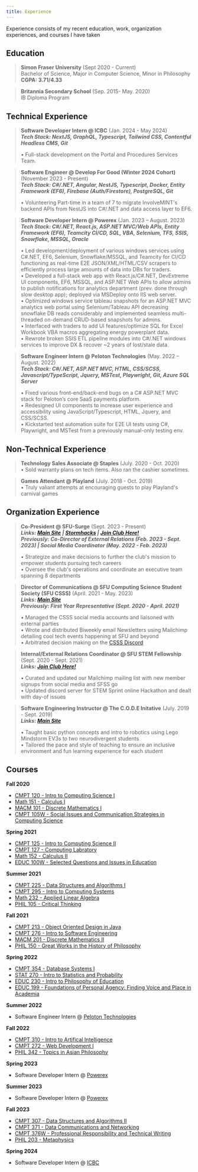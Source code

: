 ```yaml
---
title: Experience
---
```


Experience consists of my recent education, work, organization experiences, and courses I have taken

## Education

> **Simon Fraser University** (Sept 2020 - Current) <br>
> Bachelor of Science, Major in Computer Science, Minor in Philosophy <br>
> **CGPA: 3.71/4.33** <br>

> **Britannia Secondary School** (Sep. 2015- May. 2020) <br>
> IB Diploma Program <br>

## Technical Experience

> **Software Developer Intern @ ICBC** (Jan. 2024 - May 2024) <br>
>***Tech Stack: NextJS, GraphQL, Typescript, Tailwind CSS, Contentful Headless CMS, Git*** <br>
>
> • Full-stack development on the Portal and Procedures Services Team. <br>

> **Software Engineer @ Develop For Good (Winter 2024 Cohort)** (November 2023 - Present) <br>
>***Tech Stack: C#/.NET, Angular, NestJS, Typescript, Docker, Entity Framework (EF6), Firebase (Auth/Firestore), PostgreSQL, Git*** <br>
>
>• Volunteering Part-time in a team of 7 to migrate InvolveMINT's backend APIs from NestJS into C#/.NET and data access layer to EF6. <br>

> **Software Developer Intern @ Powerex** (Jan. 2023 – August. 2023) <br>
> ***Tech Stack: C#/.NET, React.js, ASP.NET MVC/Web APIs, Entity Framework (EF6), Teamcity CI/CD, SQL, VBA, Selenium, TFS, SSIS, Snowflake, MSSQL, Oracle*** <br>  
>
>• Led development/deployment of various windows services using C#.NET, EF6, Selenium, Snowflake/MSSQL, and Teamcity for CI/CD functioning as real-time E2E JSON/XML/HTML/CSV scrapers to efficiently process large amounts of data into DBs for traders. <br>
>• Developed a full-stack web app with React.js/C#.NET, DevExtreme UI components, EF6, MSSQL, and ASP.NET Web APIs to allow admins to publish notifications for analytics department (prev. done through slow desktop app); deployed via MSDeploy onto IIS web server. <br>
>• Optimized windows service tableau snapshots for an ASP.NET MVC analytics web portal using Selenium/Tableau API decreasing snowflake DB reads considerably and implemented seamless multi-threaded on-demand CRUD-based snapshots for admins. <br>
>• Interfaced with traders to add UI features/optimize SQL for Excel Workbook VBA macros aggregating energy powerplant data. <br>
>• Rewrote broken SSIS ETL pipeline modules into C#/.NET windows services to improve DX & recover ~2 years of lost/stale data. <br>

> **Software Engineer Intern @ Peloton Technologies** (May. 2022 – August. 2022) <br>
>***Tech Stack: C#/.NET, ASP.NET MVC, HTML, CSS/SCSS, Javascript/TypeScript, Jquery, MSTest, Playwright, Git, Azure SQL Server*** <br>
>
>• Fixed various front-end/back-end bugs on a C# ASP.NET MVC stack for Peloton’s core SaaS payments platform. <br>
>• Redesigned UI components to increase user experience and accessibility using JavaScript/Typescript, HTML, Jquery, and CSS/SCSS. <br>
>• Kickstarted test automation suite for E2E UI tests using C#, Playwright, and MSTest from a previously manual-only testing env. <br>

## Non-Technical Experience
> **Technology Sales Associate @ Staples** (July. 2020 - Oct. 2020) <br>
>• Sold warranty plans on tech items. Also ran the cashier sometimes. <br>

> **Games Attendant @ Playland** (July. 2018 - Oct. 2019) <br>
>• Truly valiant attempts at encouraging guests to play Playland's carnival games <br>


## Organization Experience
> **Co-President @ SFU-Surge** (Sept. 2023 - Present) <br>
> ***Links: [Main Site](https://sfusurge.com/) | [Stormhacks](https://stormhacks.com/) | [Join Club Here!](https://go.sfss.ca/clubs/831/info)*** <br>
> ***Previously: Co-Director of External Relations (Feb. 2023 - Sept. 2023) | Social Media Coordinator (May. 2022 - Feb. 2023)*** <br>
>
> • Strategize and make decisions to further the club's mission to empower students pursuing tech careers <br> 
> • Oversee the club's operations and coordinate an executive team spanning 8 departments <br> 

> **Director of Communications @ SFU Computing Science Student Society (SFU CSSS)** (April. 2021 - May. 2023) <br>
> ***Links: [Main Site](https://sfucsss.org/)*** <br>
> ***Previously: First Year Representative (Sept. 2020 - April. 2021)*** <br>
>
> • Managed the CSSS social media accounts and liaisoned with external parties <br> 
> • Wrote and distributed Biweekly email Newsletters using Mailchimp detailing cool tech events happening at SFU and beyond <br> 
> • Arbitrated decision making on the [CSSS Discord](https://discord.gg/sfucsss) <br>

> **Internal/External Relations Coordinator @ SFU STEM Fellowship** (Sept. 2020 - Sept. 2021) <br>
> ***Links: [Join Club Here!](https://go.sfss.ca/clubs/839/info)*** <br>
>
> • Curated and updated our Mailchimp mailing list with new member signups from social media and SFSS go <br>
> • Updated discord server for STEM Sprint online Hackathon and dealt with day-of issues 

> **Software Engineering Instructor @ The C.O.D.E Initative** (July. 2019 - Sept. 2019) <br>
> ***Links: [Main Site](https://www.thecodeinitiative.ca/)*** <br>
>
> • Taught basic python concepts and intro to robotics using Lego Mindstorm EV3s to two neurodivergent students <br>
> •  Tailored the pace and style of teaching to ensure an inclusive environment and fun learning experience for each student <br>

## Courses

**Fall 2020**
- <a href="https://www.sfu.ca/outlines.html?2020/fall/cmpt/120/d100" target="_blank">CMPT 120 - Intro to Computing Science I </a>
- <a href="https://www.sfu.ca/outlines.html?2020/fall/math/151/d100" target="_blank">Math 151 - Calculus I </a>
- <a href="https://www.sfu.ca/outlines.html?2020/fall/macm/101/d200" target="_blank">MACM 101 - Discrete Mathematics I </a>
- <a href="https://www.sfu.ca/outlines.html?2020/fall/cmpt/105w/d100" target="_blank">CMPT 105W - Social Issues and Communication Strategies in Computing Science </a>

**Spring 2021**
- <a href="https://www.sfu.ca/outlines.html?2021/spring/cmpt/125/d100" target="_blank">CMPT 125 - Intro to Computing Science II </a>
- <a href="https://www.sfu.ca/outlines.html?2021/spring/cmpt/127/d200" target="_blank">CMPT 127 - Computing Labratory </a>
- <a href="https://www.sfu.ca/outlines.html?2021/spring/math/152/d100" target="_blank">Math 152 - Calculus II </a>
- <a href="https://www.sfu.ca/students/calendar/2024/spring/courses/educ/100w.html" target="_blank">EDUC 100W - Selected Questions and Issues in Education </a>

**Summer 2021**
- <a href="https://www.sfu.ca/outlines.html?2021/summer/cmpt/225/d100" target="_blank">CMPT 225 - Data Structures and Algorithms I </a>
- <a href="https://www.sfu.ca/outlines.html?2021/summer/cmpt/295/d100" target="_blank">CMPT 295 - Intro to Computing Systems </a>
- <a href="https://www.sfu.ca/outlines.html?2021/summer/math/232/d200" target="_blank">Math 232 - Applied Linear Algebra </a>
- <a href="https://www.sfu.ca/outlines.html?2021/summer/phil/105/d100" target="_blank">PHIL 105 - Critical Thinking </a>

**Fall 2021**
- <a href="https://www.sfu.ca/outlines.html?2021/fall/cmpt/213/d100" target="_blank">CMPT 213 - Object Oriented Design in Java </a>
- <a href="https://www.sfu.ca/outlines.html?2021/fall/cmpt/276/d200" target="_blank">CMPT 276 - Intro to Software Engineering </a>
- <a href="https://www.sfu.ca/outlines.html?2023/fall/macm/201/d100" target="_blank">MACM 201 - Discrete Mathematics II </a>
- <a href="https://www.sfu.ca/outlines.html?2021/fall/phil/150/d100" target="_blank">PHIL 150 - Great Works in the History of Philosophy </a>

**Spring 2022**
- <a href="https://www.sfu.ca/students/calendar/2024/spring/courses/cmpt/354.html" target="_blank">CMPT 354 - Database Systems I </a>
- <a href="https://www.sfu.ca/outlines.html?2022/spring/stat/270/d100" target="_blank">STAT 270 - Intro to Statistics and Probability </a>
- <a href="https://www.sfu.ca/students/calendar/2024/spring/courses/educ/230.html" target="_blank">EDUC 230 - Intro to Philosophy of Education </a>
- <a href="https://www.sfu.ca/outlines.html?2022/spring/educ/199/c100" target="_blank">EDUC 199 - Foundations of Personal Agency: Finding Voice and Place in Academia </a>

**Summer 2022**
- Software Engineer Intern @ [Peloton Technologies](https://peloton-technologies.com/) </a>

**Fall 2022**
- <a href="https://www.sfu.ca/outlines.html?2022/fall/cmpt/310/d100" target="_blank">CMPT 310 - Intro to Artifical Intelligence </a>
- <a href="https://www.sfu.ca/outlines.html?2022/fall/cmpt/272/d100" target="_blank">CMPT 272 - Web Development I </a>
- <a href="https://www.sfu.ca/outlines.html?2022/fall/phil/342/d100" target="_blank">PHIL 342 - Topics in Asian Philosophy </a>

**Spring 2023**
- Software Developer Intern @ [Powerex](https://powerex.com/) </a>

**Summer 2023**
- Software Developer Intern @ [Powerex](https://powerex.com/) </a>

**Fall 2023**
- <a href="https://www.sfu.ca/outlines.html?2023/fall/cmpt/307/d100" target="_blank">CMPT 307 - Data Structures and Algorithms II </a>
- <a href="https://www.sfu.ca/outlines.html?2023/fall/cmpt/371/d100" target="_blank">CMPT 371 - Data Communications and Networking </a>
- <a href="https://www.sfu.ca/outlines.html?2023/fall/cmpt/376w/d100" target="_blank">CMPT 376W - Professional Responsibility and Technical Writing </a>
- <a href="https://www.sfu.ca/outlines.html?2023/fall/phil/203/d100" target="_blank">PHIL 203 - Metaphysics </a>

**Spring 2024**
- Software Developer Intern @ [ICBC](https://www.icbc.com/) </a>
